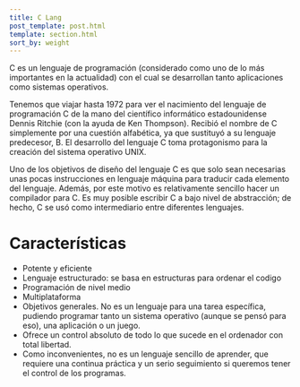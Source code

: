 ```yaml
---
title: C Lang
post_template: post.html
template: section.html
sort_by: weight
---
```


C es un lenguaje de programación (considerado como uno de lo más importantes en
la actualidad) con el cual se desarrollan tanto aplicaciones como sistemas
operativos.

Tenemos que viajar hasta 1972 para ver el nacimiento del lenguaje de
programación C de la mano del científico informático estadounidense Dennis
Ritchie (con la ayuda de Ken Thompson). Recibió el nombre de C simplemente por
una cuestión alfabética, ya que sustituyó a su lenguaje predecesor, B. El
desarrollo del lenguaje C toma protagonismo para la creación del sistema
operativo UNIX.

Uno de los objetivos de diseño del lenguaje C es que solo sean necesarias unas
pocas instrucciones en lenguaje máquina para traducir cada elemento del
lenguaje. Además, por este  motivo es relativamente sencillo hacer un compilador
para C. Es muy posible escribir C a bajo nivel de abstracción; de hecho, C se
usó como intermediario entre diferentes lenguajes.

# Características
+ Potente y eficiente
+ Lenguaje estructurado: se basa en estructuras para ordenar el codigo
+ Programación de nivel medio
+ Multiplataforma
+ Objetivos generales. No es un lenguaje para una tarea específica, pudiendo
  programar tanto un sistema operativo (aunque se pensó para eso), una aplicación
  o un juego.
+ Ofrece un control absoluto de todo lo que sucede en el ordenador con total
  libertad.
+ Como inconvenientes, no es un lenguaje sencillo de aprender, que requiere una
  continua práctica y un serio seguimiento si queremos tener el control de los
  programas.
